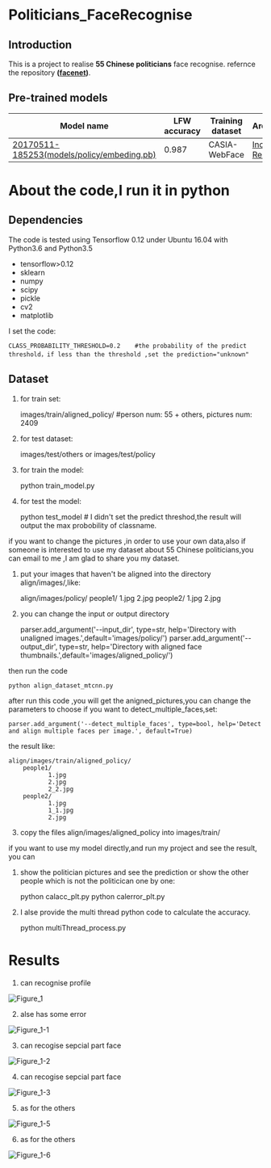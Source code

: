 # Politicians_FaceRecognise

## Introduction
This is a project to realise **55 Chinese politicians** face recognise. refernce the repository **([facenet](https://github.com/davidsandberg/facenet.git))**.
## Pre-trained models
| Model name      | LFW accuracy | Training dataset | Architecture |
|-----------------|--------------|------------------|-------------|
| [20170511-185253(models/policy/embeding.pb)](https://drive.google.com/file/d/0B5MzpY9kBtDVOTVnU3NIaUdySFE) | 0.987        | CASIA-WebFace    | [Inception ResNet v1](https://github.com/davidsandberg/facenet/blob/master/src/models/inception_resnet_v1.py) |


# About the code,I run it in python
## Dependencies
The code is tested using Tensorflow 0.12 under Ubuntu 16.04 with Python3.6 and Python3.5
* tensorflow>0.12
* sklearn
* numpy
* scipy
* pickle
* cv2
* matplotlib

I set the code:
 
    CLASS_PROBABILITY_THRESHOLD=0.2    #the probability of the predict threshold，if less than the threshold ,set the prediction="unknown"

## Dataset
1. for train set: 
    
    images/train/aligned_policy/   #person num: 55 + others, pictures num: 2409

2. for test dataset:

    images/test/others or images/test/policy

3. for train the model:

    python train_model.py

4. for test the model:

    python test_model  # I didn't set the predict threshod,the result will output the max probobility of classname. 
 

if you want to change the pictures ,in order to use your own data,also if someone is interested to use my dataset about 55 Chinese politicians,you can email to me ,I am glad to share you my dataset. 
1. put your images that haven't be aligned into the directory align/images/,like:
   
   align/images/policy/
         people1/
               1.jpg
               2.jpg
         people2/
               1.jpg
               2.jpg
   

2. you can change the input or output directory 
    
    parser.add_argument('--input_dir', type=str, help='Directory with unaligned images.',default='images/policy/')
    parser.add_argument('--output_dir', type=str, help='Directory with aligned face thumbnails.',default='images/aligned_policy/')
    

then run the code

    
    python align_dataset_mtcnn.py
    

after run this code ,you will get the anigned_pictures,you can change the parameters to choose if you want to detect_multiple_faces,set:

    parser.add_argument('--detect_multiple_faces', type=bool, help='Detect and align multiple faces per image.', default=True)

the result like:
    
    align/images/train/aligned_policy/
        people1/
               1.jpg
               2.jpg
               2_2.jpg
        people2/
               1.jpg
               1_1.jpg
               2.jpg
    

3. copy the files align/images/aligned_policy into images/train/ 

if you want to use my model directly,and run my project and see the result, you can

1. show the politician pictures and see the prediction or show the other people which is not the politicican one by one:
   
    python calacc_plt.py
    python calerror_plt.py
    

2. I alse provide the multi thread python code to calculate the accuracy.
    
    python multiThread_process.py
    

# Results
1. can recognise profile 

![Figure_1](/result/Figure_1.png)

2. alse has some error

![Figure_1-1](/result/Figure_1-1.png)

3. can recogise sepcial part face

![Figure_1-2](/result/Figure_1-2.png)

4. can recogise sepcial part face

![Figure_1-3](/result/Figure_1-3.png)

5. as for the others

![Figure_1-5](/result/Figure_1-5.png)

6. as for the others

![Figure_1-6](/result/Figure_1-6.png)

